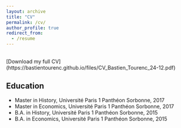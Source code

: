 ```yaml
---
layout: archive
title: "CV"
permalink: /cv/
author_profile: true
redirect_from:
  - /resume
---
```


<br>
[Download my full CV](https://bastientourenc.github.io/files/CV_Bastien_Tourenc_24-12.pdf)

## Education

* Master in History, Université Paris 1 Panthéon Sorbonne, 2017
* Master in Economics, Université Paris 1 Panthéon Sorbonne, 2017
* B.A. in History, Université Paris 1 Panthéon Sorbonne, 2015
* B.A. in Economics, Université Paris 1 Panthéon Sorbonne, 2015
